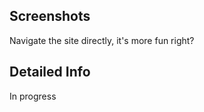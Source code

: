 <!---
Gregoire Boiron <gregoire.boiron@gmail.com>
Copyright (c) 2018 Gregoire Boiron  All Rights Reserved.
--->

Screenshots
--------------------
Navigate the site directly, it's more fun right?

Detailed Info
--------------------
In progress